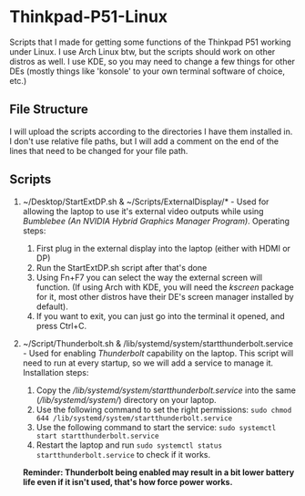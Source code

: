 # Thinkpad-P51-Linux
Scripts that I made for getting some functions of the Thinkpad P51 working under Linux. I use Arch Linux btw, but the scripts should work on other distros as well.
I use KDE, so you may need to change a few things for other DEs (mostly things like 'konsole' to your own terminal software of choice, etc.)

## File Structure
I will upload the scripts according to the directories I have them installed in. I don't use relative file paths, but I will add a comment on the end of the lines that need to be changed for your file path.

## Scripts

1. ~/Desktop/StartExtDP.sh & ~/Scripts/ExternalDisplay/* - Used for allowing the laptop to use it's external video outputs while using *Bumblebee (An NVIDIA Hybrid Graphics Manager Program)*. Operating steps:
    1. First plug in the external display into the laptop (either with HDMI or DP)
    2. Run the StartExtDP.sh script after that's done
    3. Using Fn+F7 you can select the way the external screen will function. (If using Arch with KDE, you will need the *kscreen* package for it, most other distros have their DE's screen manager installed by default). 
    4. If you want to exit, you can just go into the terminal it opened, and press Ctrl+C.  
2. ~/Script/Thunderbolt.sh & /lib/systemd/system/startthunderbolt.service - Used for enabling *Thunderbolt* capability on the laptop. This script will need to run at every startup, so we will add a service to manage it. Installation steps:
    1. Copy the */lib/systemd/system/startthunderbolt.service* into the same (*/lib/systemd/system/*) directory on your laptop.
    2. Use the following command to set the right permissions: ```sudo chmod 644 /lib/systemd/system/startthunderbolt.service```
    3. Use the following command to start the service: ```sudo systemctl start startthunderbolt.service```
    4. Restart the laptop and run ```sudo systemctl status startthunderbolt.service``` to check if it works.
    
    
    **Reminder: Thunderbolt being enabled may result in a bit lower battery life even if it isn't used, that's how force power works.**

